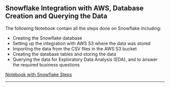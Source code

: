 ## Snowflake Integration with AWS, Database Creation and Querying the Data
The following Notebook contain all the steps done on Snowflake including:
- Creating the Snowflake database
- Setting up the integration with AWS S3 where the data was stored
- Importing the data from the CSV files in the AWS S3 bucket
- Creating the database tables and storing the data
- Querying the data for Exploratory Data Analysis (EDA), and to answer the required business questions

[Notebook with Snowflake Steps](https://nbviewer.org/github/nsikan-udoma/whole_health_data/blob/main/Snowflake/snowflake_aws_s3.ipynb)

---
